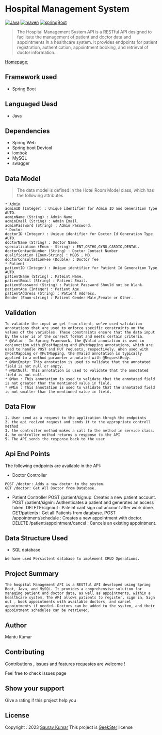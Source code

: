 
# Hospital Management System
[![Java](https://img.shields.io/badge/Java>=8.0-blue.svg)](https://docs.spring.io/spring-boot/docs/0.5.0.M6/api/org/springframework/boot/SpringApplication.html)
[![maven](https://img.shields.io/badge/maven->=3.0.5-green.svg)](https://www.npmjs.com/package/npm/v/5.5.0)
[![springBoot](https://img.shields.io/badge/SpringBoot->=3.0.6-blue.svg)](https://nodejs.org/en/blog/release/v9.3.0)
>The Hospital Management System API is a RESTful API designed to facilitate the management of patient and doctor data and appointments in a healthcare system. It provides endpoints for patient registration, authentication, appointment booking, and retrieval of doctor information.

[Homepage]();

## Framework used
 * Spring Boot
## Languaged Uesd
 * Java
## Dependencies
 * Spring Web
 * Spring boot Devtool
 * lombok
 * MySQL
 * swagger

## Data Model
>The data model is defined in the Hotel Room Model class, which has the following attributes
```
* Admin
adminID (Integer) : Unique identifier for Admin ID and Generation Type AUTO.
adminName (String) : Admin Name
adminEmail (String) : Admin Email.
adminPassword (String) : Admin Password.
* Doctor
doctorID (Integer) : Unique identifier for Doctor Id Generation Type AUTO.
doctorName (String) : Doctor Name.
specialization (Enum - String) : ENT,ORTHO,GYNO,CARDIO,DENTAL.
doctorContactNumber (String) : Doctor Contact Number
qualification (Enum-String) : MBBS , MD.
doctorConsultationFee (Double) : Doctor fee
* Patient
patientID (Integer) : Unique identifier for Patient Id Generation Type AUTO.
patientName (String) : Pateint Name.
patientEmail (String) : Patient Email.
patientPassword (String) : Patient Password Should not be blank.
patientAge (Integer) : Patient Age.
patientAddress (String) : Patient Address.
Gender (Enum-string) : Patient Gender Male,Female or Other.
```
## Validation
```
To validate the input we get from client, we've used validation annotations that are used to enforce specific constraints on the values of the variables. These constraints ensure that the data input by the user is of the correct format and meets certain criteria.
* @Valid - In Spring Framework, the @Valid annotation is used in conjunction with @PostMapping and @PutMapping annotations, which are used to handle POST and PUT requests, respectively. When used with @PostMapping or @PutMapping, the @Valid annotation is typically applied to a method parameter annotated with @RequestBody.
* @NotEmpty: This annotation is used to validate that the annotated field is not null or empty.
* @NotNull: This annotation is used to validate that the annotated field is not null.
* @Max : This annotation is used to validate that the annotated field is not greater than the mentioned value in field.
* @Min : This annotation is used to validate that the annotated field is not smaller than the mentioned value in field.
```
## Data Flow
```
1. User send as a request to the application throgh the endpoints
2. the api recived request and sends it to the appropriate controll method
3. the controller method makes a call to the method in service class.
4. he controller method returns a response to the API
5. The API sends the response back to the user
```
## Api End Points
The following endpoints are available in the API:
* Doctor Controller
```
POST /doctor: Adds a new doctor to the system.
GET /doctor: Get All Doctor from Database.
```
* Patient Controller
POST /patient/signup: Creates a new patient account.
POST /patient/signin: Authenticates a patient and generates an access token.
DELETE/signout : Pateint cant sign out account after work done.
GET/patients : Get all Patients from database.
POST /appointment/schedule : Creates a new appointment with doctor.
DELETE /patient/appointment/cancel : Cancels an existing appointment.

## Data Structure Used
* SQL database
```
We have used Persistent database to implement CRUD Operations.
```

## Project Summary
```
The hospital Management API is a RESTful API developed using Spring Boot, Java, and MySQL. It provides a comprehensive solution for managing patient and doctor data, as well as appointments, within a healthcare system. The API allows patients to register, sign in, Sign out , book appointments with available doctors, and cancel appointments if needed. Doctors can be added to the system, and their appointment schedules can be retrieved.
```
## Author

Mantu Kumar

## Contributing

Contributions , issues and features requestes are welcome !

Feel free to check issues page

## Show your support

Give a rating if this project help you

## License

Copyright : 2023 [Saurav Kumar]()
This project is [GeekSter](https://www.geekster.in/) license
